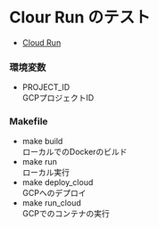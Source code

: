 # Clour Run のテスト
- [Cloud Run](https://cloud.google.com/run/?hl=ja)

### 環境変数
- PROJECT_ID  
GCPプロジェクトID
### Makefile
- make build  
ローカルでのDockerのビルド
- make run  
ローカル実行
- make deploy_cloud  
GCPへのデプロイ
- make run_cloud  
GCPでのコンテナの実行
